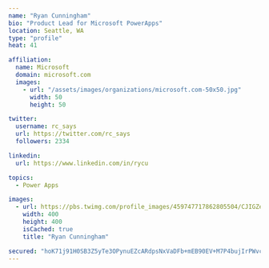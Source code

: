 ```yaml
---
name: "Ryan Cunningham"
bio: "Product Lead for Microsoft PowerApps"
location: Seattle, WA
type: "profile"
heat: 41

affiliation:
  name: Microsoft
  domain: microsoft.com
  images:
    - url: "/assets/images/organizations/microsoft.com-50x50.jpg"
      width: 50
      height: 50

twitter:
  username: rc_says
  url: https://twitter.com/rc_says
  followers: 2334

linkedin:
  url: https://www.linkedin.com/in/rycu

topics:
  - Power Apps

images:
  - url: https://pbs.twimg.com/profile_images/459747717862805504/CJIGZejd_400x400.png
    width: 400
    height: 400
    isCached: true
    title: "Ryan Cunningham"

secured: "hoK71j91H0SB3Z5yTe3OPynuEZcARdpsNxVaDFb+mEB90EV+M7P4bujIrPWvcU9HUl4FpBVNbrRUztr1HChg9TJeo5BnEYQnmJeRce/xOKMDVjUUeeIdrOtq3EdY4Y4Q8ozwszJYyvFoNaqRabDAJByr1kZ38LZrlZGzCNvnWEK6IRQrqYcj3IYWi8mQPjKp86LKCeZQAB/k96VwbK/j0qHLtvs5MD2QhnM7Rgh7yRX38ixdVRr4pfdiTMKEul4H4QgmSyJID8VnDtRy8gBGiP5MKlumOKSlprQeTyGftjwmhuAXqzF36UnUIxR5REw6MTf0JS1pFK3/6BAhkbjT93jv8YjUhkJ9GP8dyFAZWkhTz3W88JDQu7u/zGLBXKM8qIrIBmAqwJrwVJVon3x/v0VXyttYiRKoJSibGHbzHi0=;cDcbbzvfctqLIC6/2rVLKw=="
---
```


